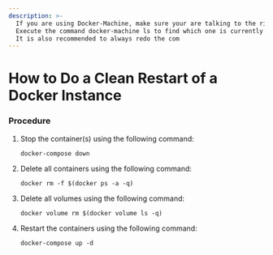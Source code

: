 ```yaml
---
description: >-
  If you are using Docker-Machine, make sure your are talking to the right one.
  Execute the command docker-machine ls to find which one is currently active.
  It is also recommended to always redo the com
---
```


# How to Do a Clean Restart of a Docker Instance

### Procedure



1. Stop the container\(s\) using the following command:

   ```text
   docker-compose down
   ```

2. Delete all containers using the following command:

   ```text
   docker rm -f $(docker ps -a -q)
   ```

3. Delete all volumes using the following command:

   ```text
   docker volume rm $(docker volume ls -q)
   ```

4. Restart the containers using the following command:

   ```text
   docker-compose up -d
   ```


